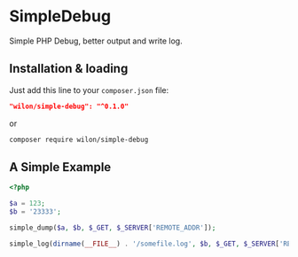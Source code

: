 # SimpleDebug
Simple PHP Debug, better output and write log.

## Installation & loading

Just add this line to your `composer.json` file:

```json
"wilon/simple-debug": "^0.1.0"
```

or

```sh
composer require wilon/simple-debug
```

## A Simple Example

```php
<?php

$a = 123;
$b = '23333';

simple_dump($a, $b, $_GET, $_SERVER['REMOTE_ADDR']);

simple_log(dirname(__FILE__) . '/somefile.log', $b, $_GET, $_SERVER['REMOTE_ADDR']);

```
